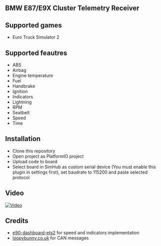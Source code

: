 ## BMW E87/E9X Cluster Telemetry Receiver

## Supported games
- Euro Truck Simulator 2

## Supported feautres
- ABS
- Airbag
- Engine temperature
- Fuel
- Handbrake
- Ignition
- Indicators
- Lightning
- RPM
- Seatbelt
- Speed
- Time

## Installation
- Clone this repository
- Open project as PlatformIO project
- Upload code to board
- Select board in SimHub as custom serial device (You must enable this plugin in settings first), set baudrate to 115200 and paste selected protocol

## Video
[![Video](https://img.youtube.com/vi/UoGeoYBcafY/maxresdefault.jpg)](https://www.youtube.com/watch?v=UoGeoYBcafY)

## Credits
- [e90-dashboard-ets2](https://github.com/Marcin648/e90-dashboard-ets2) for speed and indicators implementation
- [loopybunny.co.uk](https://www.loopybunny.co.uk/CarPC/k_can.html) for CAN messages